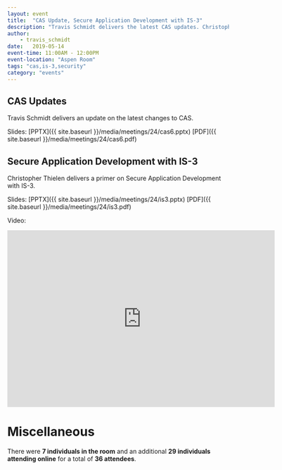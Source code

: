```yaml
---
layout: event
title:  "CAS Update, Secure Application Development with IS-3"
description: "Travis Schmidt delivers the latest CAS updates. Christopher Thielen delivers a primer on secure application development with IS-3."
author:
    - travis_schmidt
date:   2019-05-14
event-time: 11:00AM - 12:00PM
event-location: "Aspen Room"
tags: "cas,is-3,security"
category: "events"
---
```


## CAS Updates

Travis Schmidt delivers an update on the latest changes to CAS.

Slides: [PPTX]({{ site.baseurl }}/media/meetings/24/cas6.pptx) [PDF]({{ site.baseurl }}/media/meetings/24/cas6.pdf)

## Secure Application Development with IS-3

Christopher Thielen delivers a primer on Secure Application Development with IS-3.

Slides: [PPTX]({{ site.baseurl }}/media/meetings/24/is3.pptx) [PDF]({{ site.baseurl }}/media/meetings/24/is3.pdf)

Video:
<iframe id="kaltura_player" class="video-frame" src="https://cdnapisec.kaltura.com/p/1770401/sp/177040100/embedIframeJs/uiconf_id/29032722/partner_id/1770401?iframeembed=true&playerId=kaltura_player&entry_id=0_yh9xrm4g&flashvars[mediaProtocol]=rtmp&amp;flashvars[streamerType]=rtmp&amp;flashvars[streamerUrl]=rtmp://www.kaltura.com:1935&amp;flashvars[rtmpFlavors]=1&amp;flashvars[localizationCode]=en&amp;flashvars[leadWithHTML5]=true&amp;flashvars[sideBarContainer.plugin]=true&amp;flashvars[sideBarContainer.position]=left&amp;flashvars[sideBarContainer.clickToClose]=true&amp;flashvars[chapters.plugin]=true&amp;flashvars[chapters.layout]=vertical&amp;flashvars[chapters.thumbnailRotator]=false&amp;flashvars[streamSelector.plugin]=true&amp;flashvars[EmbedPlayer.SpinnerTarget]=videoHolder&amp;flashvars[dualScreen.plugin]=true&amp;&wid=0_elzjhy6o" width="608" height="402" allowfullscreen webkitallowfullscreen mozAllowFullScreen allow="autoplay *; fullscreen *; encrypted-media *" frameborder="0" title="Kaltura Player"></iframe>

Miscellaneous
=
There were **7 individuals in the room** and an additional **29 individuals attending online** for a total of **36 attendees**.
